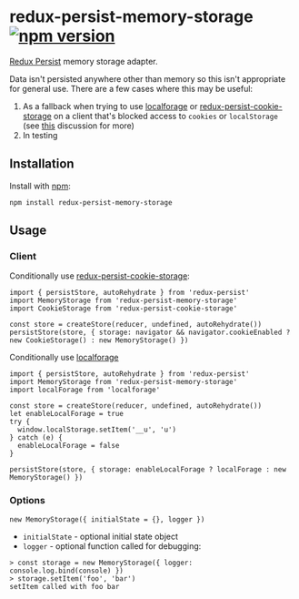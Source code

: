 # redux-persist-memory-storage [![npm version](https://badge.fury.io/js/redux-persist-memory-storage.svg)](https://badge.fury.io/js/redux-persist-memory-storage)

[Redux Persist](https://github.com/rt2zz/redux-persist) memory storage adapter.

Data isn't persisted anywhere other than memory so this isn't appropriate for general use. There are a few cases where this may be useful:

1. As a fallback when trying to use [localforage](https://github.com/localForage/localForage) or [redux-persist-cookie-storage](https://github.com/abersager/redux-persist-cookie-storage) on a client that's blocked access to `cookies` or `localStorage` (see [this](https://github.com/rt2zz/redux-persist/issues/264) discussion for more)
2. In testing


## Installation
Install with [npm](https://www.npmjs.com/):
```
npm install redux-persist-memory-storage
```

## Usage
### Client
Conditionally use [redux-persist-cookie-storage](https://github.com/abersager/redux-persist-cookie-storage):
```
import { persistStore, autoRehydrate } from 'redux-persist'
import MemoryStorage from 'redux-persist-memory-storage'
import CookieStorage from 'redux-persist-cookie-storage'

const store = createStore(reducer, undefined, autoRehydrate())
persistStore(store, { storage: navigator && navigator.cookieEnabled ? new CookieStorage() : new MemoryStorage() })

```
Conditionally use [localforage](https://github.com/localForage/localForage)
```
import { persistStore, autoRehydrate } from 'redux-persist'
import MemoryStorage from 'redux-persist-memory-storage'
import localForage from 'localforage'

const store = createStore(reducer, undefined, autoRehydrate())
let enableLocalForage = true
try {
  window.localStorage.setItem('__u', 'u')
} catch (e) {
  enableLocalForage = false
}

persistStore(store, { storage: enableLocalForage ? localForage : new MemoryStorage() })

```

### Options
```
new MemoryStorage({ initialState = {}, logger })
```
 * `initialState` - optional initial state object
 * `logger` - optional function called for debugging:
```
> const storage = new MemoryStorage({ logger: console.log.bind(console) })
> storage.setItem('foo', 'bar')
setItem called with foo bar

```
